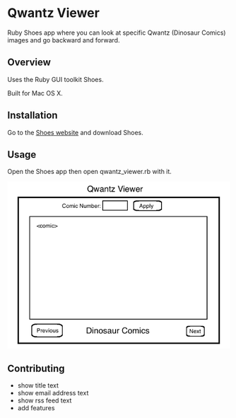 Qwantz Viewer
=============

Ruby Shoes app where you can look at specific Qwantz (Dinosaur Comics) images and go backward and forward.


## Overview

Uses the Ruby GUI toolkit Shoes.

Built for Mac OS X.


## Installation

Go to the [Shoes website](http://shoesrb.com/downloads.html) and download Shoes.


## Usage

Open the Shoes app then open qwantz_viewer.rb with it.

![qwantz_viewer_image](qwantz_viewer.png?raw=true)


## Contributing

 - show title text
 - show email address text
 - show rss feed text
 - add features

